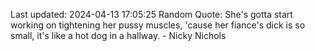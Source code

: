 Last updated: 2024-04-13 17:05:25
Random Quote: She's gotta start working on tightening her pussy muscles, 'cause her fiance's dick is so small, it's like a hot dog in a hallway. - Nicky Nichols